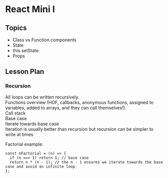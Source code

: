 # React Mini I

## Topics

* Class vs Function components
* State
* this.setState
* Props

## Lesson Plan

### Recursion

All loops can be written recursively.  
Functions overview (HOF, callbacks, anonymous functions, assigned to variables, added to arrays, and they can call themselves!).  
Call stack  
Base case  
Iterate towards base case  
Iteration is usually better than recursion but recursion can be simpler to write at times  

Factorial example:
```
const nFactorial = (n) => {
  if (n === 1) return 1; // base case
  return n * (n - 1); // the n - 1 ensures we iterate towards the base case and avoid an infinite loop
};
```

